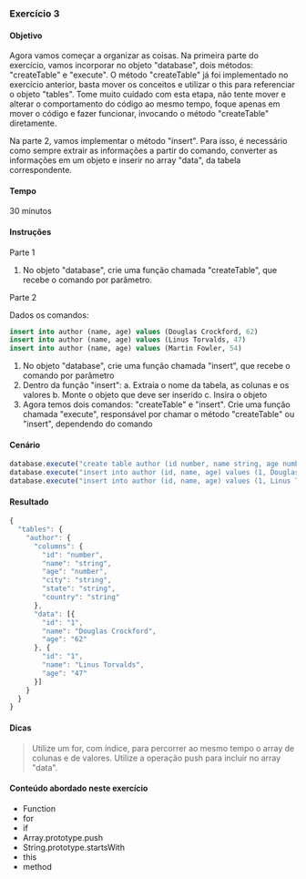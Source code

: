 ### Exercício 3

#### Objetivo
Agora vamos começar a organizar as coisas. Na primeira parte do exercício, vamos incorporar no objeto "database", dois métodos: "createTable" e "execute". O método "createTable" já foi implementado no exercício anterior, basta mover os conceitos e utilizar o this para referenciar o objeto "tables". Tome muito cuidado com esta etapa, não tente mover e alterar o comportamento do código ao mesmo tempo, foque apenas em mover o código e fazer funcionar, invocando o método "createTable" diretamente.

Na parte 2, vamos implementar o método "insert". Para isso, é necessário como sempre extrair as informações a partir do comando, converter as informações em um objeto e inserir no array "data", da tabela correspondente.

#### Tempo
30 minutos

#### Instruções

Parte 1

1. No objeto "database", crie uma função chamada "createTable", que recebe o comando por parâmetro.

Parte 2

Dados os comandos: 

```sql
insert into author (name, age) values (Douglas Crockford, 62)
insert into author (name, age) values (Linus Torvalds, 47)
insert into author (name, age) values (Martin Fowler, 54)
```

1. No objeto "database", crie uma função chamada "insert", que recebe o comando por parâmetro
2. Dentro da função "insert":
  a. Extraia o nome da tabela, as colunas e os valores
  b. Monte o objeto que deve ser inserido
  c. Insira o objeto
3. Agora temos dois comandos: "createTable" e "insert". Crie uma função chamada "execute", responsável por chamar o método "createTable" ou "insert", dependendo do comando

#### Cenário

```javascript
database.execute("create table author (id number, name string, age number, city string, state string, country string)");
database.execute("insert into author (id, name, age) values (1, Douglas Crockford, 62)");
database.execute("insert into author (id, name, age) values (1, Linus Torvalds, 47)");
```

#### Resultado

```javascript
{
  "tables": {
    "author": {
      "columns": {
        "id": "number",
        "name": "string",
        "age": "number",
        "city": "string",
        "state": "string",
        "country": "string"
      },
      "data": [{
        "id": "1",
        "name": "Douglas Crockford",
        "age": "62"
      }, {
        "id": "1",
        "name": "Linus Torvalds",
        "age": "47"
      }]
    }
  }
}
```

#### Dicas

> Utilize um for, com índice, para percorrer ao mesmo tempo o array de colunas e de valores. Utilize a operação push para incluir no array "data".

#### Conteúdo abordado neste exercício

* Function
* for
* if
* Array.prototype.push
* String.prototype.startsWith
* this
* method